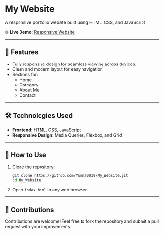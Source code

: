 # My Website

A responsive portfolio website built using HTML, CSS, and JavaScript 

🌐 **Live Demo**: [Responsive Website](https://my-website-yy.netlify.app/)  

---

## 🚀 Features

- Fully responsive design for seamless viewing across devices.
- Clean and modern layout for easy navigation.
- Sections for:
  - Home 
  - Category
  - About Me
  - Contact

---

## 🛠️ Technologies Used

- **Frontend**: HTML, CSS, JavaScript
- **Responsive Design**: Media Queries, Flexbox, and Grid

---

## 📜 How to Use

1. Clone the repository:  
   ```bash
   git clone https://github.com/Yumna0019/My_Website.git
   cd My_Website
   ```
2. Open `index.html` in any web browser.

---

## 🤝 Contributions  

Contributions are welcome! Feel free to fork the repository and submit a pull request with your improvements.  
